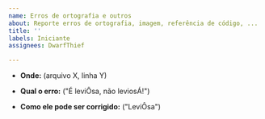 ```yaml
---
name: Erros de ortografia e outros
about: Reporte erros de ortografia, imagem, referência de código, ...
title: ''
labels: Iniciante
assignees: DwarfThief

---
```


* **Onde:** (arquivo X, linha Y)

* **Qual o erro:** ("É leviÔsa, não leviosÁ!")

* **Como ele pode ser corrigido:** ("LeviÔsa")
